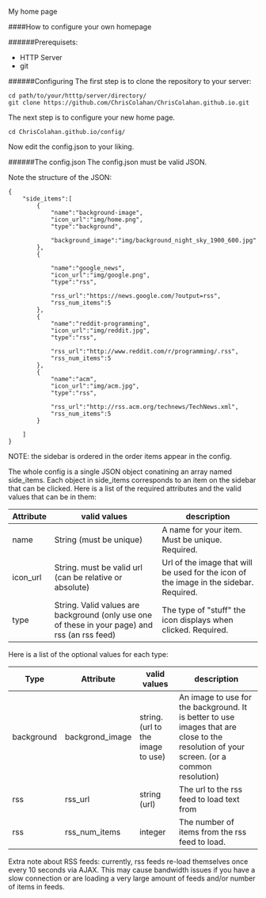 My home page

####How to configure your own homepage

######Prerequisets:
- HTTP Server
- git

######Configuring
The first step is to clone the repository to your server:
```
cd path/to/your/htttp/server/directory/
git clone https://github.com/ChrisColahan/ChrisColahan.github.io.git
```
The next step is to configure your new home page.
```
cd ChrisColahan.github.io/config/
```

Now edit the config.json to your liking.

######The config.json
The config.json must be valid JSON.

Note the structure of the JSON:
```
{
	"side_items":[
		{
			"name":"background-image",
			"icon_url":"img/home.png",
			"type":"background",

			"background_image":"img/background_night_sky_1900_600.jpg"
		},
		{

			"name":"google_news",
			"icon_url":"img/google.png",
			"type":"rss",

			"rss_url":"https://news.google.com/?output=rss",
			"rss_num_items":5
		},
		{
			"name":"reddit-programming",
			"icon_url":"img/reddit.jpg",
			"type":"rss",

			"rss_url":"http://www.reddit.com/r/programming/.rss",
			"rss_num_items":5
		},
		{
			"name":"acm",
			"icon_url":"img/acm.jpg",
			"type":"rss",

			"rss_url":"http://rss.acm.org/technews/TechNews.xml",
			"rss_num_items":5
		}

	]
}
```

NOTE: the sidebar is ordered in the order items appear in the config.

The whole config is a single JSON object conatining an array named side_items. Each object in side_items corresponds to an item on the sidebar that can be clicked. Here is a list of the required attributes and the valid values that can be in them:

Attribute | valid values | description
--------- | ------------ | -----------
name      | String (must be unique) | A name for your item. Must be unique. Required.
icon_url  | String. must be valid url (can be relative or absolute) | Url of the image that will be used for the icon of the image in the sidebar. Required.
type      | String. Valid values are background (only use one of these in your page) and rss (an rss feed) | The type of "stuff" the icon displays when clicked. Required.

Here is a list of the optional values for each type:

Type       | Attribute    | valid values | description
---------- | ------------ | ------------ | -----------
background | backgrond_image | string. (url to the image to use) | An image to use for the background. It is better to use images that are close to the resolution of your screen. (or a common resolution)
rss        | rss_url      | string (url) | The url to the rss feed to load text from
rss        | rss_num_items | integer     | The number of items from the rss feed to load.

Extra note about RSS feeds: currently, rss feeds re-load themselves once every 10 seconds via AJAX. This may cause bandwidth issues if you have a slow connection or are loading a very large amount of feeds and/or number of items in feeds.
